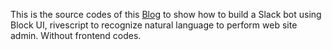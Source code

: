 This is the source codes of this [Blog](https://blog.simonho.net/develop-slack-bot-block-ui-for-website-admin/) to show how to build a Slack bot using Block UI, rivescript to recognize natural language to perform web site admin. Without frontend codes.
